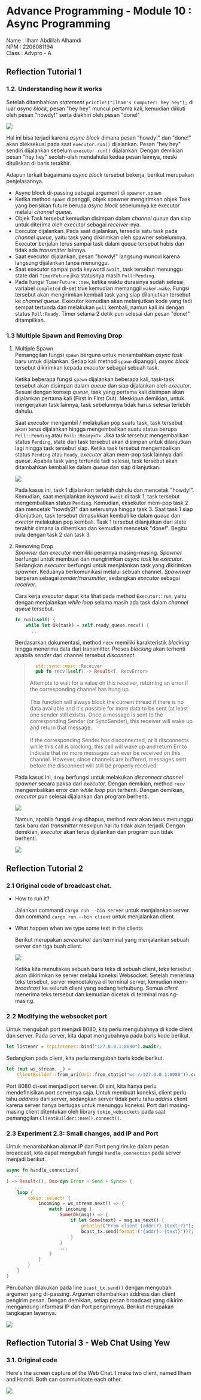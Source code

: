 # Advance Programming - Module 10 : Async Programming

Name : Ilham Abdillah Alhamdi <br>
NPM : 2206081194 <br>
Class : Advpro - A <br>

## Reflection Tutorial 1

### 1.2. Understanding how it works

Setelah ditambahkan _statement_ `println!("Ilham's Computer: hey hey");` di luar _async block_, pesan "hey hey" muncul pertama kali, kemudian diikuti oleh pesan "howdy!" serta diakhiri oleh pesan "done!"

![](./assets/images/commit-1.2.png)

Hal ini bisa terjadi karena _async block_ dimana pesan "howdy!" dan "done!" akan dieksekusi pada saat `executor.run()` dijalankan. Pesan "hey hey" sendiri dijalankan sebelum `executor.run()` dijalankan. Dengan demikian pesan "hey hey" seolah-olah mendahului kedua pesan lainnya, meski dituliskan di baris terakhir.

Adapun terkait bagaimana _async block_ tersebut bekerja, berikut merupakan penjelasannya.

-   Async block di-passing sebagai argument di `spawner.spawn`
-   Ketika method `spawn` dipanggil, objek spawner mengirimkan objek Task yang berisikan future berupa _async block_ sebelumnya ke executor melalui _channel queue_.
-   Objek Task tersebut kemudian disimpan dalam _channel queue_ dan siap untuk diterima oleh executor sebagai _receiver_-nya.
-   Executor dijalankan. Pada saat dijalankan, tersedia satu task pada _channel queue_, yaitu task yang dikirimkan oleh spawner sebelumnya. Executor berjalan terus sampai task dalam queue tersebut habis dan tidak ada _transmitter_ lainnya.
-   Saat executor dijalankan, pesan "howdy!" langsung muncul karena langsung dijalankan tanpa menunggu.
-   Saat executor sampai pada keyword `await`, task tersebut menunggu state dari `TimerFuture` jika statusnya masih `Poll:Pending`.
-   Pada fungsi `TimerFuture::new`, ketika waktu durasinya sudah selesai, variabel `completed` di-set true kemudian memanggil `waker.wake`. Fungsi tersebut akan mengirimkan kembali task yang siap dilanjutkan tersebut ke _channel queue_. Executor kemudian akan melanjutkan kode yang tadi sempat tertunda dan melakukan `poll` kembali, namun kali ini dengan status `Poll:Ready`. Timer selama 2 detik pun selesai dan pesan "done!" ditampilkan.

### 1.3 Multiple Spawn and Removing Drop

1.  Multiple Spawn <br>
    Pemanggilan fungsi `spawn` berguna untuk menambahkan _async task_ baru untuk dijalankan. Setiap kali method `spawn` dipanggil, _async block_ tersebut dikirimkan kepada _executor_ sebagai sebuah task.

    Ketika beberapa fungsi `spawn` dijalankan beberapa kali, task-task tersebut akan disimpan dalam _queue_ dan siap dijalankan oleh _executor_. Sesuai dengan konsep _queue_, task yang pertama kali disimpan akan dijalankan pertama kali (First In First Out). Meskipun demikian, untuk mengerjakan task lainnya, task sebelumnya tidak harus selesai terlebih dahulu.

    Saat _executor_ mengambil / melakukan pop suatu task, task tersebut akan terus dijalankan hingga mengembalikan suatu status berupa `Poll::Pending` atau `Poll::Ready<T>`. Jika task tersebut mengembalikan status `Pending`, state dari task tersebut akan disimpan untuk dilanjutkan lagi hingga task tersebut siap. Ketika task tersebut mengembalikan status `Pending` atau `Ready`, _executor_ akan mem-pop task lainnya dari _queue_. Apabila task yang tertunda tadi selesai, task tersebut akan ditambahkan kembali ke dalam _queue_ dan siap dilanjutkan.

    ![](./assets/images/commit-1.3-multi-spawn.png)

    Pada kasus ini, task 1 dijalankan terlebih dahulu dan mencetak "howdy!". Kemudian, saat menjalankan _keyword_ `await` di task 1, task tersebut mengembalikan status `Pending`. Kemudian, eksekutor mem-pop task 2 dan mencetak "howdy2!" dan seterusnya hingga task 3. Saat task 1 siap dilanjutkan, task tersebut dimasukkan kembali ke dalam _queue_ dan _exector_ melakukan pop kembali. Task 1 tersebut dilanjutkan dari state terakhir dimana ia dihentikan dan kemudian mencetak "done!". Begitu pula dengan task 2 dan task 3.

2.  Removing Drop <br>
    _Spawner_ dan _executor_ memiliki perannya masing-masing. _Spawner_ berfungsi untuk membuat dan mengirimkan _async task_ ke _executor_. Sedangkan _executor_ berfungsi untuk menjalankan task yang dikirimkan _spawner_. Keduanya berkomunikasi melalui sebuah channel. _Spawnwer_ berperan sebagai _sender_/_transmitter_, sedangkan _executor_ sebagai _receiver_.

    Cara kerja _executor_ dapat kita lihat pada method `Executor::run`, yaitu dengan menjalankan _while loop_ selama masih ada task dalam _channel queue_ tersebut.

    ```rust
    fn run(&self) {
        while let Ok(task) = self.ready_queue.recv() {
          ...
    ```

    Berdasarkan dokumentasi, method `recv` memiliki karakteristik _blocking_ hingga menerima data dari transmitter. Proses _blocking_ akan terhenti apabila _sender_ dari channel tersebut _disconnect_.

    > ```rs
    >   std::sync::mpsc::Receiver
    >   pub fn recv(&self) -> Result<T, RecvError>
    > ```
    >
    > Attempts to wait for a value on this receiver, returning an error if the corresponding channel has hung up. <br><br>
    > This function will always block the current thread if there is no data available and it's possible for more data to be sent (at least one sender still exists). Once a message is sent to the corresponding Sender (or SyncSender), this receiver will wake up and return that message.
    > <br><br>
    > If the corresponding Sender has disconnected, or it disconnects while this call is blocking, this call will wake up and return Err to indicate that no more messages can ever be received on this channel. However, since channels are buffered, messages sent before the disconnect will still be properly received.

    Pada kasus ini, `drop` berfungsi untuk melakukan _disconnect channel_ _spawner_ secara paksa dari _executor_. Dengan demikian, method `recv` mengembalikan error dan _while loop_ pun terhenti. Dengan demikian, _executor_ pun selesai dijalankan dan program berhenti.

    ![](./assets/images/commit-1.3-multi-spawn.png)

    Namun, apabila fungsi `drop` dihapus, method _recv_ akan terus menunggu task baru dari _transmitter_ meskipun hal itu tidak akan terjadi. Dengan demikian, _executor_ akan terus dijalankan dan program pun tidak berhenti.

    ![](./assets/images/commit-1.3-remove-drop.png)

## Reflection Tutorial 2

### 2.1 Original code of broadcast chat.

-   How to run it?

    Jalankan command `cargo run --bin server` untuk menjalankan server dan command `cargo run --bin client` untuk menjalankan client.

-   What happen when we type some text in the clients

    Berikut merupakan _screenshot_ dari terminal yang menjalankan sebuah server dan tiga buah client.

    ![](./assets/images/commit-2.1-original-code.png)

    Ketika kita menuliskan sebuah baris teks di sebuah client, teks tersebut akan dikirimkan ke server melalui koneksi Websocket. Setelah menerima teks tersebut, server mencetaknya di terminal server, kemudian mem-_broadcast_ ke seluruh client yang sedang terhubung. Semua _client_ menerima teks tersebut dan kemudian dicetak di terminal masing-masing.

### 2.2 Modifying the websocket port

Untuk mengubah port menjadi 8080, kita perlu mengubahnya di kode client  dan server. Pada server, kita dapat mengubahnya pada baris kode berikut.

```rust
let listener = TcpListener::bind("127.0.0.1:8080").await?;
```

Sedangkan pada client, kita perlu mengubah baris kode berikut.

```rust
let (mut ws_stream, _) =
    ClientBuilder::from_uri(Uri::from_static("ws://127.0.0.1:8080")).connect().await?;
```

Port 8080 di-set menjadi port server. Di sini, kita hanya perlu mendefinisikan port servernya saja. Untuk membuat koneksi, client perlu tahu _address_ dari server, sedangkan server tidak perlu tahu _addrss_ client karena server hanya bertugas untuk menunggu koneksi. Port dari masing-masing client ditentukan oleh library `tokio_websockets` pada saat pemanggilan `ClientBuilder::new().connect()`.


### 2.3 Experiment 2.3: Small changes, add IP and Port

Untuk menambahkan alamat IP dan Port pengirim ke dalam pesan broadcast, kita dapat mengubah fungsi `handle_connection` pada server menjadi berikut.

```rust
async fn handle_connection(
   ...
) -> Result<(), Box<dyn Error + Send + Sync>> {
   ...
    loop {
        tokio::select! {
            incoming = ws_stream.next() => {
                match incoming {
                    Some(Ok(msg)) => {
                        if let Some(text) = msg.as_text() {
                            println!("From client {addr:?} {text:?}");
                            bcast_tx.send(format!("{addr}: {text}"))?;
                        }
                    }
                    ...
                }
            }
        }
    }
}

```
Perubahan dilakukan pada line `bcast_tx.send()` dengan mengubah argumen yang di-passing. Argumen ditambahkan address dari client pengirim pesan. Dengan demikian, setiap pesan broadcast yang dikirim mengandung informasi IP dan Port pengirimnya. Berikut merupakan tangkapan layarnya.

![](./assets/images/commit-2.3-add-ip-port-senders.png)


## Reflection Tutorial 3 - Web Chat Using Yew

### 3.1. Original code

Here's the screen capture of the Web Chat. I make two client, named Ilham and Hamdi. Both can communicate each other.

![](./assets/images/commit-3.1-chat-client-original-code.png)